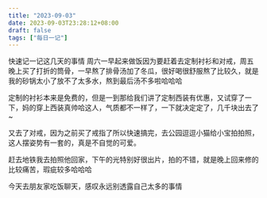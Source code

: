 ```yaml
---
title: "2023-09-03"
date: 2023-09-03T23:28:12+08:00
draft: false
tags: ["每日一记"]
---
```

快速记一记这几天的事情
周六一早起来做饭因为要赶着去定制衬衫和对戒，周五晚上买了打折的筒骨，一早熬了排骨汤加了冬瓜，很好喝很舒服熬了比较久，就是我的砂锅太小了放不了太多水，熬到最后汤不多啦哈哈哈

定制的衬衫本来是免费的，但是一到那给我们讲了定制西装有优惠，又试穿了一下，妈的穿上西装真帅哈这人，气质都不一样了，一下就决定定了，几千块出去了~

又去了对戒，因为之前买了戒指了所以快速搞完，去公园逗逗小猫给小宝拍拍照，这人摆姿势有一套的，真是不自觉的可爱。

赶去地铁我去拍照他回家，下午的光特别好很出片，拍的不错，就是晚上回来修的比较痛苦，瑕疵较多哈哈哈

今天去朋友家吃饭聊天，感叹永远别透露自己太多的事情
